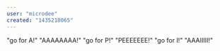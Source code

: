 ```yaml
---
user: "microdee"
created: "1435218065"
---
```


"go for A!"
"AAAAAAAA!"
"go for P!"
"PEEEEEEE!"
"go for I!"
"AAAIIIII!"
